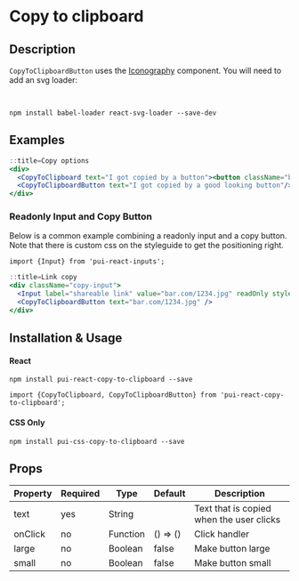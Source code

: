 # Copy to clipboard

## Description

`CopyToClipboardButton` uses the [Iconography](/react_base_iconography.html) component.
You will need to add an svg loader:

<code class="pam">
<img src="/styleguide/download.svg" width="16" height="16"/>
npm install babel-loader react-svg-loader --save-dev
</code>

## Examples

```jsx
::title=Copy options
<div>
  <CopyToClipboard text="I got copied by a button"><button className="btn">Click Me To Copy</button></CopyToClipboard>
  <CopyToClipboardButton text="I got copied by a good looking button"/>
</div>
```

### Readonly Input and Copy Button

Below is a common example combining a readonly input and a copy button.
Note that there is custom css on the styleguide to get the positioning right.

```
import {Input} from 'pui-react-inputs';
```

```jsx
::title=Link copy
<div className="copy-input">
  <Input label="shareable link" value="bar.com/1234.jpg" readOnly style={{height: "42px"}}/>
  <CopyToClipboardButton text="bar.com/1234.jpg" />
</div>
```

## Installation & Usage

#### React
`npm install pui-react-copy-to-clipboard --save`

`import {CopyToClipboard, CopyToClipboardButton} from 'pui-react-copy-to-clipboard';`

#### CSS Only
`npm install pui-css-copy-to-clipboard --save`

## Props
Property | Required | Type     | Default  | Description
---------|----------|----------|----------|------------
text     | yes      | String   |          | Text that is copied when the user clicks
onClick  | no       | Function | () => () | Click handler
large    | no       | Boolean  | false    | Make button large
small    | no       | Boolean  | false    | Make button small